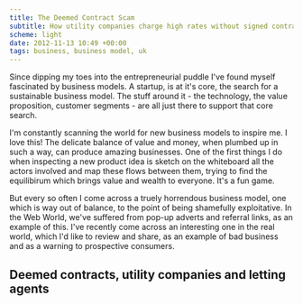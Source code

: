```yaml
---
title: The Deemed Contract Scam
subtitle: How utility companies charge high rates without signed contracts or consent
scheme: light
date: 2012-11-13 10:49 +00:00
tags: business, business model, uk
---
```


Since dipping my toes into the entrepreneurial puddle I've found myself fascinated by business models. A startup, is at it's core, the search for a sustainable business model. The stuff around it - the technology, the value proposition, customer segments - are all just there to support that core search.

I'm constantly scanning the world for new business models to inspire me. I love this! The delicate balance of value and money, when plumbed up in such a way, can produce amazing businesses.
One of the first things I do when inspecting a new product idea is sketch on the whiteboard all the actors involved and map these flows between them, trying to find the equilibirum which brings value and wealth to everyone. It's a fun game.

But every so often I come across a truely horrendous business model, one which is way out of balance, to the point of being shamefully exploitative. In the Web World, we've suffered from pop-up adverts and referral links, as an example of this.
I've recently come across an interesting one in the real world, which I'd like to review and share, as an example of bad business and as a warning to prospective consumers.

Deemed contracts, utility companies and letting agents
-- 


